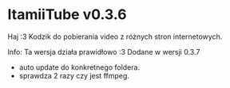 # ItamiiTube v0.3.6
Haj :3
Kodzik do pobierania video z różnych stron internetowych.

Info:
Ta wersja działa prawidłowo :3
Dodane w wersji 0.3.7
- auto update do konkretnego foldera.
- sprawdza 2 razy czy jest ffmpeg.
